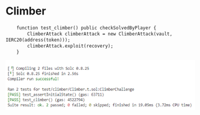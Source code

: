 # Climber
```
    function test_climber() public checkSolvedByPlayer {
        ClimberAttack climberAttack = new ClimberAttack(vault, IERC20(address(token)));
        climberAttack.exploit(recovery);
    }
```
![alt text](image.png)